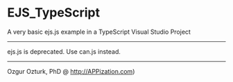 EJS_TypeScript
==============

A very basic ejs.js example in a TypeScript Visual Studio Project

*** 
ejs.js is deprecated. Use can.js instead.
*** 

Ozgur Ozturk, PhD @ http://APPization.com)
